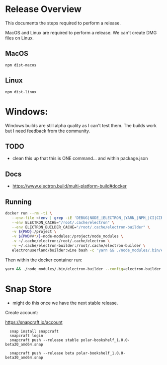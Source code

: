 # Release Overview

This documents the steps required to perform a release.

MacOS and Linux are required to perform a release.  We can't create DMG files
on Linux.

## MacOS

```npm dist-macos```

## Linux

```npm dist-linux```

# Windows:

Windows builds are still alpha quality as I can't test them.  The builds work
but I need feedback from the community.

## TODO

- clean this up that this is ONE command... and within package.json

## Docs

- https://www.electron.build/multi-platform-build#docker

## Running

```bash
docker run --rm -ti \
   --env-file <(env | grep -iE 'DEBUG|NODE_|ELECTRON_|YARN_|NPM_|CI|CIRCLE|TRAVIS_TAG|TRAVIS|TRAVIS_REPO_|TRAVIS_BUILD_|TRAVIS_BRANCH|TRAVIS_PULL_REQUEST_|APPVEYOR_|CSC_|GH_|GITHUB_|BT_|AWS_|STRIP|BUILD_') \
   --env ELECTRON_CACHE="/root/.cache/electron" \
   --env ELECTRON_BUILDER_CACHE="/root/.cache/electron-builder" \
   -v ${PWD}:/project \
   -v ${PWD##*/}-node-modules:/project/node_modules \
   -v ~/.cache/electron:/root/.cache/electron \
   -v ~/.cache/electron-builder:/root/.cache/electron-builder \
   electronuserland/builder:wine bash -c 'yarn && ./node_modules/.bin/electron-builder --config=electron-builder.yml --win nsis portable --publish always --draft=false'


```

Then within the docker container run:

```bash
yarn && ./node_modules/.bin/electron-builder --config=electron-builder.yml --win nsis portable --publish always --draft=false
```

# Snap Store

- might do this once we have the next stable release.

Create account:

https://snapcraft.io/account

```
  snap install snapcraft
  snapcraft login
  snapcraft push --release stable polar-bookshelf_1.0.0-beta20_amd64.snap

  snapcraft push --release beta polar-bookshelf_1.0.0-beta30_amd64.snap
```
